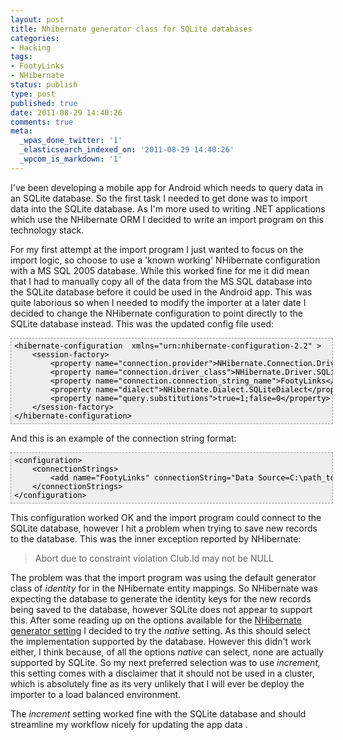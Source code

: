 ```yaml
---
layout: post
title: Nhibernate generator class for SQLite databases
categories:
- Hacking
tags:
- FootyLinks
- NHibernate
status: publish
type: post
published: true
date: 2011-08-29 14:40:26
comments: true
meta:
  _wpas_done_twitter: '1'
  _elasticsearch_indexed_on: '2011-08-29 14:40:26'
  _wpcom_is_markdown: '1'
---
```

I've been developing a mobile app for Android which needs to query data in an SQLite database. So the first task I needed to get done was to import data into the SQLite database. As I'm more used to writing .NET applications which use the NHibernate ORM I decided to write an import program on this technology stack.

For my first attempt at the import program I just wanted to focus on the import logic, so choose to use a 'known working' NHibernate configuration with a MS SQL 2005 database. While this worked fine for me it did mean that I had to manually copy all of the data from the MS SQL database into the SQLite database before it could be used in the Android app. This was quite laborious so when I needed to modify the importer at a later date I decided to change the NHibernate configuration to point directly to the SQLite database instead. This was the updated config file used:

<pre style="font-family:Andale Mono, Lucida Console, Monaco, fixed, monospace;color:#000000;background-color:#eee;font-size:12px;border:1px dashed #999999;line-height:14px;overflow:auto;width:100%;padding:5px;">&lt;hibernate-configuration  xmlns="urn:nhibernate-configuration-2.2" &gt;
    &lt;session-factory&gt;
        &lt;property name="connection.provider"&gt;NHibernate.Connection.DriverConnectionProvider&lt;/property&gt;
        &lt;property name="connection.driver_class"&gt;NHibernate.Driver.SQLiteDriver&lt;/property&gt;
        &lt;property name="connection.connection_string_name"&gt;FootyLinks&lt;/property&gt;
        &lt;property name="dialect"&gt;NHibernate.Dialect.SQLiteDialect&lt;/property&gt;
        &lt;property name="query.substitutions"&gt;true=1;false=0&lt;/property&gt;
    &lt;/session-factory&gt;
&lt;/hibernate-configuration&gt;</pre>

And this is an example of the connection string format:

<pre style="font-family:Andale Mono, Lucida Console, Monaco, fixed, monospace;color:#000000;background-color:#eee;font-size:12px;border:1px dashed #999999;line-height:14px;overflow:auto;width:100%;padding:5px;">&lt;configuration&gt;
    &lt;connectionStrings&gt;
        &lt;add name="FootyLinks" connectionString="Data Source=C:\path_to_the_SQLite_database_file;Version=3"/&gt;
    &lt;/connectionStrings&gt;
&lt;/configuration&gt;</pre>

This configuration worked OK and the import program could connect to the SQLite database, however I hit a problem when trying to save new records to the database. This was the inner exception reported by NHibernate:

<blockquote>Abort due to constraint violation Club.Id may not be NULL</blockquote>

The problem was that the import program was using the default generator class of <em>identity  </em>for in the NHibernate entity mappings. So NHibernate was expecting the database to generate the identity keys for the new records being saved to the database, however SQLite does not appear to support this. After some reading up on the options available for the <a href="http://nhforge.org/doc/nh/en/index.html#mapping-declaration-id-generator">NHibernate generator setting</a>  I decided to try the  <em>native  </em>setting. As this should select the implementation supported by the database. However this didn't work either, I think because, of all the options <em>native</em> can select, none are actually supported by SQLite. So my next preferred selection was to use <em>increment,</em>  this setting comes with a disclaimer that it should not be used in a cluster, which is absolutely fine as its very unlikely that I will ever be deploy the importer to a load balanced environment.

The <em>increment</em> setting worked fine with the SQLite database and should streamline my workflow nicely for updating the app data .
